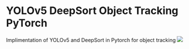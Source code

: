 # YOLOv5 DeepSort Object Tracking PyTorch
 Implimentation of YOLOv5 and DeepSort in Pytorch for object tracking
 ![](img.gif)
